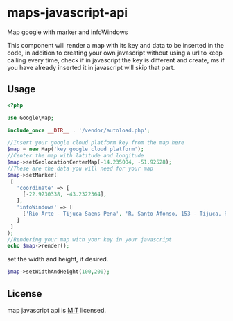 # maps-javascript-api
 Map google with marker and infoWindows
 
 This component will render a map with its key and data to be inserted in the code, in addition to creating your own javascript without using a url to keep calling every time, check if in javascript the key is different and create, ms if you have already inserted it in javascript will skip that part.
 
 ## Usage
 ```php
<?php

use Google\Map;

include_once __DIR__ . '/vendor/autoload.php';

//Insert your google cloud platform key from the map here
$map = new Map('key google cloud platform');
//Center the map with latitude and longitude
$map->setGeolocationCenterMap(-14.235004, -51.92528);
//These are the data you will need for your map
$map->setMarker(
  [
    'coordinate' => [
      [-22.9230338, -43.2322364],
    ],
    'infoWindows' => [
      ['Rio Arte - Tijuca Saens Pena', 'R. Santo Afonso, 153 - Tijuca, Rio de Janeiro - RJ, 20511-170'],
    ]
  ]
);
//Rendering your map with your key in your javascript
echo $map->render();
```

set the width and height, if desired.
```php
$map->setWidthAndHeight(100,200);
```
## License

map javascript api is [MIT](http://opensource.org/licenses/MIT) licensed.
 
